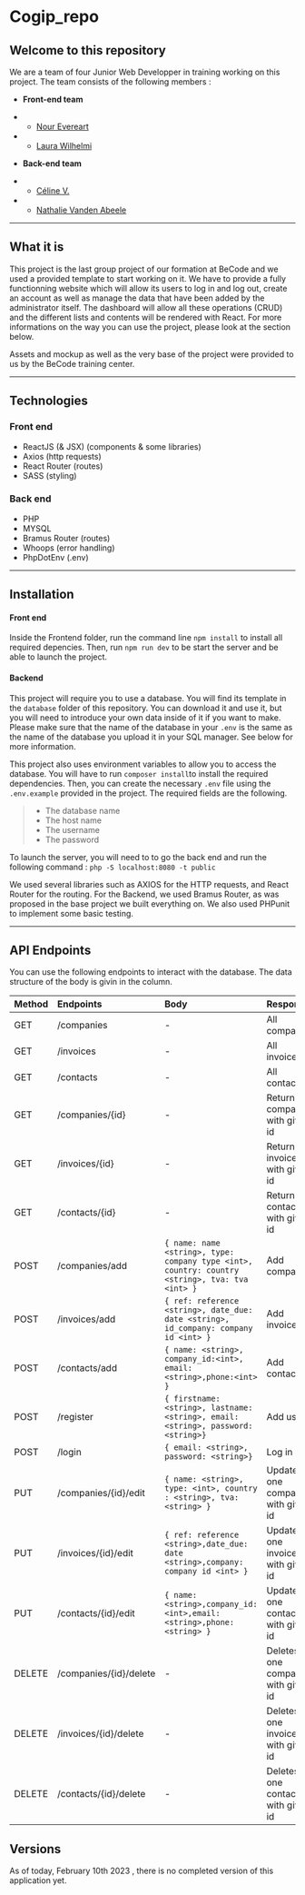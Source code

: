 # Cogip_repo

## Welcome to this repository

We are a team of four Junior Web Developper in training working on this project. The team consists of the following members :

- **Front-end team**
- - [Nour Evereart](https://github.com/NourEve)
- - [Laura Wilhelmi](https://github.com/LauraWlm)

- **Back-end team**
- - [Céline V.](https://github.com/CV136)
- - [Nathalie Vanden Abeele](https://github.com/nathvda)

---

## What it is

This project is the last group project of our formation at BeCode and we used a provided template to start working on it. We have to provide a fully functionning website which will allow its users to log in and log out, create an account as well as manage the data that have been added by the administrator itself. The dashboard will allow all these operations (CRUD) and the different lists and contents will be rendered with React. For more informations on the way you can use the project, please look at the section below.

Assets and mockup as well as the very base of the project were provided to us by the BeCode training center.

---

## Technologies

### Front end

- ReactJS (& JSX) (components & some libraries)
- Axios (http requests)
- React Router (routes)
- SASS (styling)

### Back end

- PHP
- MYSQL
- Bramus Router (routes)
- Whoops (error handling)
- PhpDotEnv (.env)

---

## Installation

#### Front end

Inside the Frontend folder, run the command line `npm install` to install all required depencies. Then, run `npm run dev` to be start the server and be able to launch the project.

#### Backend

This project will require you to use a database. You will find its template in the `database` folder of this repository. You can download it and use it, but you will need to introduce your own data inside of it if you want to make. Please make sure that the name of the database in your `.env` is the same as the name of the database you upload it in your SQL manager. See below for more information.

This project also uses environment variables to allow you to access the database. You will have to run `composer install`to install the required dependencies. Then, you can create the necessary `.env` file using the `.env.example` provided in the project. The required fields are the following.

> - The database name
> - The host name
> - The username
> - The password

To launch the server, you will need to to go the back end and run the following command : `php -S localhost:8080 -t public`

We used several libraries such as AXIOS for the HTTP requests, and React Router for the routing. For the Backend, we used Bramus Router, as was proposed in the base project we built everything on. We also used PHPunit to implement some basic testing.

---

## API Endpoints

You can use the following endpoints to interact with the database. The data structure of the body is givin in the column.

| Method | Endpoints              | Body                                                                                           | Response                           |
| :----- | :--------------------- | :--------------------------------------------------------------------------------------------- | :--------------------------------- |
| GET    | /companies             | -                                                                                              | All companies                      |
| GET    | /invoices              | -                                                                                              | All invoices                       |
| GET    | /contacts              | -                                                                                              | All contacts                       |
| GET    | /companies/{id}        | -                                                                                              | Return one company with given id   |
| GET    | /invoices/{id}         | -                                                                                              | Return one invoice with given id   |
| GET    | /contacts/{id}         | -                                                                                              | Return one contacts with given id  |
| POST   | /companies/add         | `{ name: name <string>, type: company type <int>, country: country <string>, tva: tva <int> }` | Add company                        |
| POST   | /invoices/add          | `{ ref: reference <string>, date_due: date <string>, id_company: company id <int> }`           | Add invoice                        |
| POST   | /contacts/add          | `{ name: <string>, company_id:<int>, email:<string>,phone:<int> }`                             | Add contacts                       |
| POST   | /register              | `{ firstname: <string>, lastname: <string>, email: <string>, password: <string>}`              | Add user                           |
| POST   | /login                 | `{ email: <string>, password: <string>}`                                                       | Log in                             |
| PUT    | /companies/{id}/edit   | `{ name: <string>, type: <int>, country : <string>, tva: <string> }`                           | Updates one company with given id  |
| PUT    | /invoices/{id}/edit    | `{ ref: reference <string>,date_due: date <string>,company: company id <int> }`                | Updates one invoices with given id |
| PUT    | /contacts/{id}/edit    | `{ name:<string>,company_id: <int>,email: <string>,phone:<string> }`                           | Updates one contacts with given id |
| DELETE | /companies/{id}/delete | -                                                                                              | Deletes one company with given id  |
| DELETE | /invoices/{id}/delete  | -                                                                                              | Deletes one invoices with given id |
| DELETE | /contacts/{id}/delete  | -                                                                                              | Deletes one contacts with given id |

## Versions

As of today, February 10th 2023 , there is no completed version of this application yet.

